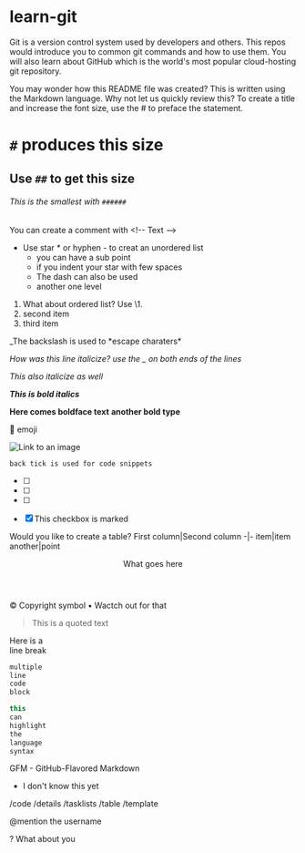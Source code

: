 # learn-git

Git is a version control system used by developers and others.
This repos would introduce you to common git commands and how 
to use them. You will also learn about GitHub which is the world's most 
popular cloud-hosting git repository.

You may wonder how this README file was created? This is written using 
the Markdown language. Why not let us quickly review this? 
To create a title and increase the font size, use the \# to preface the 
statement. 
# `#` produces this size
## Use `##` to get this size
###### This is the smallest with `######` 

You can create a comment with \<!-- Text -->
<!-- This comment would not show in my file 
You can even have it on multiple lines -->

* Use star \* or hyphen \- to creat an unordered list
   * you can have a sub point
   * if you indent your star with few spaces
   - The dash can also be used 
   - another one level

1. What about ordered list? Use \1.
1. second item
1. third item

\_The backslash is used to \*escape charaters\*

_How was this line italicize? use the \_ on both ends of the lines_

*This also italicize as well*


***This is bold italics***

**Here comes boldface text**
__another bold type__

:wave: emoji 

![Link to an image](/path/to/the/image.png)


`back tick is used for code snippets` 

- [ ]
- [ ]
- [ ]
- [x] This checkbox is marked


Would you like to create a table?
First column|Second column
-|-
item|item
another|point

<header>
What goes here
</header>

&copy; Copyright symbol
&bull; Wactch out for that

> This is a quoted text

Here is a<br />line break

```markdown
multiple
line
code 
block
```

```javascript
this
can
highlight
the
language 
syntax
```

GFM - GitHub-Flavored Markdown

+ I don't know this yet

/code
/details
/tasklists
/table
/template


@mention the username

? What about you


